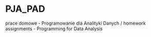 # PJA_PAD
prace domowe - Programowanie dla Analityki Danych / homework assignments - Programming for Data Analysis
